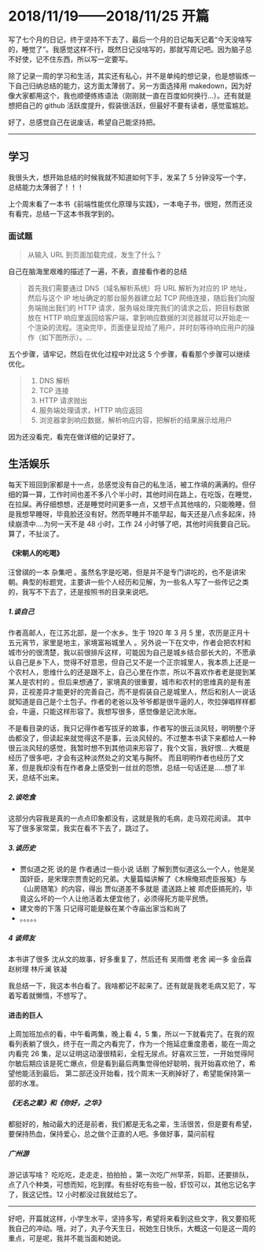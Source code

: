 # 2018/11/19——2018/11/25 开篇

写了七个月的日记，终于坚持不下去了，最后一个月的日记每天记着“今天没啥写的，睡觉了”。我感觉这样不行，既然日记没啥写的，那就写周记吧。因为脑子总不好使，记不住东西，所以写一定要写。

除了记录一周的学习和生活，其实还有私心，并不是单纯的想记录，也是想锻炼一下自己归纳总结的能力，这方面太薄弱了。另一方面选择用 makedown，因为好像大家都用这个，我也顺便练练语法（刚刚就一直在百度如何换行...）。还有就是想把自己的 github 活跃度提升，假装很活跃，但最好不要有读者，感觉蛮尴尬。

好了，总感觉自己在说废话，希望自己能坚持把。

---

## 学习

我很头大，想开始总结的时候我就不知道如何下手，发呆了 5 分钟没写一个字，总结能力太薄弱了！！！

上个周末看了一本书《前端性能优化原理与实践》，一本电子书，很短，然而还没有看完，总结一下这本书我学到的。

### 面试题

> 从输入 URL 到页面加载完成，发生了什么？

自己在脑海里艰难的描述了一遍，不表，直接看作者的总结

> 首先我们需要通过 DNS（域名解析系统）将 URL 解析为对应的 IP 地址，然后与这个 IP 地址确定的那台服务器建立起 TCP 网络连接，随后我们向服务端抛出我们的 HTTP 请求，服务端处理完我们的请求之后，把目标数据放在 HTTP 响应里返回给客户端，拿到响应数据的浏览器就可以开始走一个渲染的流程。渲染完毕，页面便呈现给了用户，并时刻等待响应用户的操作（如下图所示）。...

五个步骤，请牢记，然后在优化过程中对比这 5 个步骤，看看那个步骤可以继续优化。

> 1.  DNS 解析
> 2.  TCP 连接
> 3.  HTTP 请求抛出
> 4.  服务端处理请求，HTTP 响应返回
> 5.  浏览器拿到响应数据，解析响应内容，把解析的结果展示给用户

因为还没看完，看完在做详细的记录好了。

## 生活娱乐

每天下班回到家都是十一点，总感觉没有自己的私生活，被工作填的满满的。但仔细的算一算，工作时间也差不多八个半小时，其他时间在路上，在吃饭，在睡觉，在拉屎。再仔细想想，还是睡觉时间更多一点，又想干点其他啥的，只能晚睡，但是我想早睡呀，毕竟脸还没有好。然而早睡并不能早起，每天还是八点多起床，持续崩溃中....为何一天不是 48 小时，工作 24 小时够了吧，其他时间我要自己玩。算了，不扯淡了。

#### 《宋朝人的吃喝》

汪曾祺的一本 杂集吧 。虽然名字是吃喝，但是并不是专门讲吃的，也不是讲宋朝。典型的标题党，主要讲一些个人经历和见解，为一些名人写了一些传记之类的，我写不下去了，还是按照书的目录来说吧。

##### 1.谈自己

作者高邮人，在江苏北部，是一个水乡。生于 1920 年 3 月 5 里，农历是正月十五元宵节，家里是地主，家境富裕城里人 。另外说一下在文中，作者会把农村和城市分的很清楚，我以前很排斥这样，可能因为自己是城乡结合部长大的，不愿承认自己是乡下人，觉得不好意思，但自己又不是一个正宗城里人，我本质上还是一个农村人，思维什么的还是跟不上，自己心里在作祟，所以不喜欢作者老是提到某某人是农村的 。但后来想通了，家境真的很重要，城市和农村的思维真的是有差异，正视差异才能更好的完善自己，而不是假装自己是城里人，然后和别人一说话就知道是自己是个土包子。作者的老爸以及爷爷都是很牛逼的人，吹拉弹唱样样都会，牛逼，只能这样形容了。我想写很多，感觉像是记流水账。

不是看目录的话，我只记得作者写拔牙的故事，作者写的很云淡风轻，明明整个牙齿都没了，但读起来就觉得这不是事，云淡风轻的。不过整本书读下来都给人一种很云淡风轻的感觉，我暂时想不到其他词来形容了，我个文盲，我好恨... 大概是经历了很多吧，才会有这种淡然处之的文笔与胸怀。 而且明明作者也经历了文革，但是我却没有在作者身上感受到一丝丝的怨愤，总结一句话还是.....想了半天，总结不出来。

##### 2.谈吃食

这部分内容我是真的一点点印象都没有，这就是我的毛病，走马观花阅读。 其中写了很多家常菜，我实在看不下去了，跳过了。

##### 3.谈历史

-   贾似道之死 说的是 作者通过一些小说 话剧 了解到贾似道这么一个人，他是吴国奸臣，是宋理宗贾贵妃的兄弟。大量篇幅讲解了《木棉俺郑虎臣报冤》与《山房随笔》的内容，得出 贾似道差不多就是 遣送路上被 郑虎臣搞死的，毕竟这么坏的一个人让他活着太便宜他了，必须得死方能平民愤。
-   建文帝的下落 只记得可能是躲在某个寺庙出家当和尚了
-   。。。。。

##### 4 谈师友

本书讲了很多 沈从文的故事，好多重复了，然后还有 吴雨僧 老舍 闻一多 金岳霖 赵树理 林斤澜 铁凝

我总结一下，我这本书白看了。我啥都记不起来了。还有就是我老毛病又犯了，写着写着就懒惰，不想写了。

#### 进击的巨人

上周加班加点的看，中午看两集，晚上看 4，5 集，所以一下就看完了。在我的观看列表躺了很久，终于在一周之内看完了，作为一个拖延症重度患者，能在一周之内看完 26 集，足以证明这动漫很精彩，全程无尿点。好喜欢三笠，一开始觉得阿尔敏后期应该是死亡爆点，但是看到最后两集觉得他好聪明，我开始喜欢他了，希望他能活到最后。 第二部还没开始看，找个周末一天刷掉好了，希望能保持第一部的水准。

##### 《无名之辈》和《你好，之华》

都挺好的，触动最大的还是前者，我们都是无名之辈，生活很苦，但是要有希望，要保持热血，保持爱心，总之做个正直的人吧。多做好事，莫问前程

##### 广州游

游记该写啥？ 吃吃吃，走走走，拍拍拍 。第一次吃广州早茶，妈耶，还要排队，点了八个种类，可想而知，吃到撑。有些好吃有些一般，虾饺可以，其他忘记名字了，我这记性。12 小时都没过我就给忘了。

---

好吧，开篇就这样，小学生水平，坚持多写，希望将来看到这些文字，我又要掐死我自己的冲动。哦，对了，丸子今天生日，祝她生日快乐，大概这一句是这一周的重点，可是呢，我并不能当面和她说。

